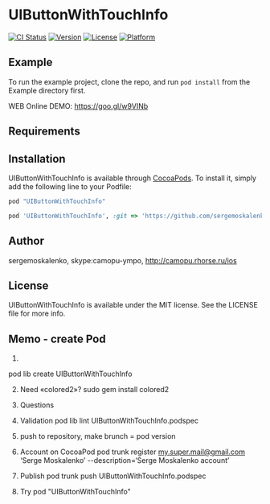 # UIButtonWithTouchInfo

[![CI Status](http://img.shields.io/travis/sergemoskalenko/UIButtonWithTouchInfo.svg?style=flat)](https://travis-ci.org/sergemoskalenko/UIButtonWithTouchInfo)
[![Version](https://img.shields.io/cocoapods/v/UIButtonWithTouchInfo.svg?style=flat)](http://cocoapods.org/pods/UIButtonWithTouchInfo)
[![License](https://img.shields.io/cocoapods/l/UIButtonWithTouchInfo.svg?style=flat)](http://cocoapods.org/pods/UIButtonWithTouchInfo)
[![Platform](https://img.shields.io/cocoapods/p/UIButtonWithTouchInfo.svg?style=flat)](http://cocoapods.org/pods/UIButtonWithTouchInfo)

## Example

To run the example project, clone the repo, and run `pod install` from the Example directory first.

WEB Online DEMO:
https://goo.gl/w9VINb

## Requirements

## Installation

UIButtonWithTouchInfo is available through [CocoaPods](http://cocoapods.org). To install
it, simply add the following line to your Podfile:

```ruby
pod "UIButtonWithTouchInfo"
```

```ruby
pod 'UIButtonWithTouchInfo', :git => 'https://github.com/sergemoskalenko/UIButtonWithTouchInfo.git'
```

## Author

sergemoskalenko, skype:camopu-ympo, http://camopu.rhorse.ru/ios

## License

UIButtonWithTouchInfo is available under the MIT license. See the LICENSE file for more info.

## Memo - create Pod

1.
pod lib create UIButtonWithTouchInfo

2. Need «colored2»?
sudo gem install colored2

3. Questions

4. Validation
pod lib lint UIButtonWithTouchInfo.podspec

6. push to repository, make brunch = pod version

5. Account on CocoaPod
pod trunk register my.super.mail@gmail.com ‘Serge Moskalenko’ --description=‘Serge Moskalenko account’

6. Publish
pod trunk push UIButtonWithTouchInfo.podspec

7. Try
pod "UIButtonWithTouchInfo"

